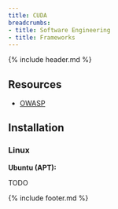 ```yaml
---
title: CUDA
breadcrumbs:
- title: Software Engineering
- title: Frameworks
---
```

{% include header.md %}

## Resources

- [OWASP](https://owasp.org/)

## Installation

### Linux

**Ubuntu (APT):**

TODO

{% include footer.md %}
